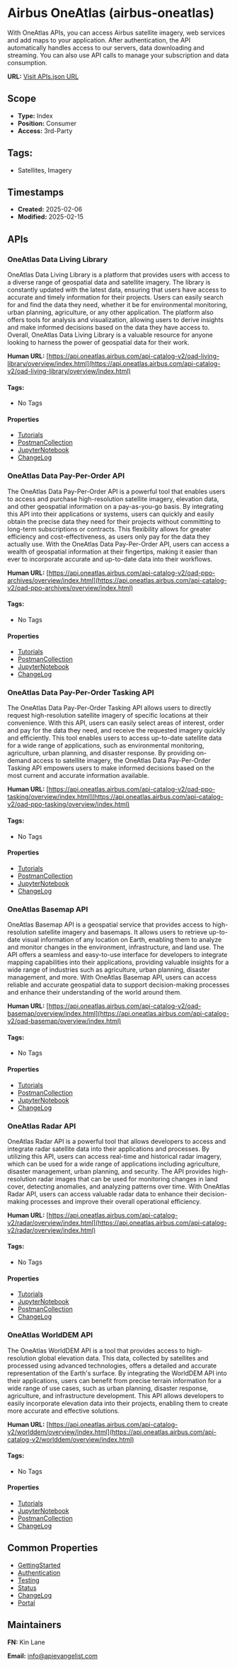 # Airbus OneAtlas (airbus-oneatlas)
With OneAtlas APIs, you can access Airbus satellite imagery, web services and add maps to your application. After authentication, the API automatically handles access to our servers, data downloading and streaming. You can also use API calls to manage your subscription and data consumption. 

**URL:** [Visit APIs.json URL](https://raw.githubusercontent.com/api-evangelist/airbus-oneatlas/refs/heads/main/apis.yml)

## Scope

- **Type:** Index 
- **Position:** Consumer 
- **Access:** 3rd-Party 

## Tags:

 - Satellites, Imagery

## Timestamps

- **Created:** 2025-02-06 
- **Modified:** 2025-02-15 

## APIs

### OneAtlas Data Living Library
OneAtlas Data Living Library is a platform that provides users with access to a diverse range of geospatial data and satellite imagery. The library is constantly updated with the latest data, ensuring that users have access to accurate and timely information for their projects. Users can easily search for and find the data they need, whether it be for environmental monitoring, urban planning, agriculture, or any other application. The platform also offers tools for analysis and visualization, allowing users to derive insights and make informed decisions based on the data they have access to. Overall, OneAtlas Data Living Library is a valuable resource for anyone looking to harness the power of geospatial data for their work.

**Human URL:** [https://api.oneatlas.airbus.com/api-catalog-v2/oad-living-library/overview/index.html](https://api.oneatlas.airbus.com/api-catalog-v2/oad-living-library/overview/index.html)


#### Tags:

 - No Tags

#### Properties

- [Tutorials](https://api.oneatlas.airbus.com/api-catalog-v2/oad-living-library/tutorials/)
- [PostmanCollection](https://api.oneatlas.airbus.com/api-catalog-v2/oad-living-library/notebooks/)
- [JupyterNotebook](https://api.oneatlas.airbus.com/api-catalog-v2/oad-living-library/notebooks/)
- [ChangeLog](https://api.oneatlas.airbus.com/releases/#oad-living-library)
### OneAtlas Data Pay-Per-Order API
The OneAtlas Data Pay-Per-Order API is a powerful tool that enables users to access and purchase high-resolution satellite imagery, elevation data, and other geospatial information on a pay-as-you-go basis. By integrating this API into their applications or systems, users can quickly and easily obtain the precise data they need for their projects without committing to long-term subscriptions or contracts. This flexibility allows for greater efficiency and cost-effectiveness, as users only pay for the data they actually use. With the OneAtlas Data Pay-Per-Order API, users can access a wealth of geospatial information at their fingertips, making it easier than ever to incorporate accurate and up-to-date data into their workflows.

**Human URL:** [https://api.oneatlas.airbus.com/api-catalog-v2/oad-ppo-archives/overview/index.html](https://api.oneatlas.airbus.com/api-catalog-v2/oad-ppo-archives/overview/index.html)


#### Tags:

 - No Tags

#### Properties

- [Tutorials](https://api.oneatlas.airbus.com/api-catalog-v2/oad-ppo-archives/tutorials/)
- [PostmanCollection](https://api.oneatlas.airbus.com/api-catalog-v2/oad-ppo-archives/notebooks/)
- [JupyterNotebook](https://api.oneatlas.airbus.com/api-catalog-v2/oad-ppo-archives/notebooks/)
- [ChangeLog](https://api.oneatlas.airbus.com/releases/#oad-pay-per-order-archives)
### OneAtlas Data Pay-Per-Order Tasking API
The OneAtlas Data Pay-Per-Order Tasking API allows users to directly request high-resolution satellite imagery of specific locations at their convenience. With this API, users can easily select areas of interest, order and pay for the data they need, and receive the requested imagery quickly and efficiently. This tool enables users to access up-to-date satellite data for a wide range of applications, such as environmental monitoring, agriculture, urban planning, and disaster response. By providing on-demand access to satellite imagery, the OneAtlas Data Pay-Per-Order Tasking API empowers users to make informed decisions based on the most current and accurate information available.

**Human URL:** [https://api.oneatlas.airbus.com/api-catalog-v2/oad-ppo-tasking/overview/index.html](https://api.oneatlas.airbus.com/api-catalog-v2/oad-ppo-tasking/overview/index.html)


#### Tags:

 - No Tags

#### Properties

- [Tutorials](https://api.oneatlas.airbus.com/api-catalog-v2/oad-ppo-tasking/tutorials/)
- [PostmanCollection](https://api.oneatlas.airbus.com/api-catalog-v2/oad-ppo-tasking/notebooks/)
- [JupyterNotebook](https://api.oneatlas.airbus.com/api-catalog-v2/oad-ppo-tasking/notebooks/)
- [ChangeLog](https://api.oneatlas.airbus.com/releases/#oad-pay-per-order-tasking)
### OneAtlas Basemap API
OneAtlas Basemap API is a geospatial service that provides access to high-resolution satellite imagery and basemaps. It allows users to retrieve up-to-date visual information of any location on Earth, enabling them to analyze and monitor changes in the environment, infrastructure, and land use. The API offers a seamless and easy-to-use interface for developers to integrate mapping capabilities into their applications, providing valuable insights for a wide range of industries such as agriculture, urban planning, disaster management, and more. With OneAtlas Basemap API, users can access reliable and accurate geospatial data to support decision-making processes and enhance their understanding of the world around them.

**Human URL:** [https://api.oneatlas.airbus.com/api-catalog-v2/oad-basemap/overview/index.html](https://api.oneatlas.airbus.com/api-catalog-v2/oad-basemap/overview/index.html)


#### Tags:

 - No Tags

#### Properties

- [Tutorials](https://api.oneatlas.airbus.com/api-catalog-v2/oad-basemap/tutorials/#basemap-access)
- [PostmanCollection](https://api.oneatlas.airbus.com/api-catalog-v2/oad-basemap/notebooks/)
- [JupyterNotebook](https://api.oneatlas.airbus.com/api-catalog-v2/oad-basemap/notebooks/)
- [ChangeLog](https://api.oneatlas.airbus.com/releases/#oad-basemap)
### OneAtlas Radar API
OneAtlas Radar API is a powerful tool that allows developers to access and integrate radar satellite data into their applications and processes. By utilizing this API, users can access real-time and historical radar imagery, which can be used for a wide range of applications including agriculture, disaster management, urban planning, and security. The API provides high-resolution radar images that can be used for monitoring changes in land cover, detecting anomalies, and analyzing patterns over time. With OneAtlas Radar API, users can access valuable radar data to enhance their decision-making processes and improve their overall operational efficiency.

**Human URL:** [https://api.oneatlas.airbus.com/api-catalog-v2/radar/overview/index.html](https://api.oneatlas.airbus.com/api-catalog-v2/radar/overview/index.html)


#### Tags:

 - No Tags

#### Properties

- [Tutorials](https://api.oneatlas.airbus.com/api-catalog-v2/radar/tutorials/)
- [JupyterNotebook](https://api.oneatlas.airbus.com/api-catalog-v2/radar/notebooks/)
- [PostmanCollection](https://api.oneatlas.airbus.com/api-catalog-v2/radar/notebooks/)
- [ChangeLog](https://api.oneatlas.airbus.com/releases/#radar)
### OneAtlas WorldDEM API
The OneAtlas WorldDEM API is a tool that provides access to high-resolution global elevation data. This data, collected by satellites and processed using advanced technologies, offers a detailed and accurate representation of the Earth's surface. By integrating the WorldDEM API into their applications, users can benefit from precise terrain information for a wide range of use cases, such as urban planning, disaster response, agriculture, and infrastructure development. This API allows developers to easily incorporate elevation data into their projects, enabling them to create more accurate and effective solutions.

**Human URL:** [https://api.oneatlas.airbus.com/api-catalog-v2/worlddem/overview/index.html](https://api.oneatlas.airbus.com/api-catalog-v2/worlddem/overview/index.html)


#### Tags:

 - No Tags

#### Properties

- [Tutorials](https://api.oneatlas.airbus.com/api-catalog-v2/worlddem/tutorials/)
- [JupyterNotebook](https://api.oneatlas.airbus.com/api-catalog-v2/worlddem/notebooks/)
- [PostmanCollection](https://api.oneatlas.airbus.com/api-catalog-v2/worlddem/notebooks/)
- [ChangeLog](https://api.oneatlas.airbus.com/releases/#worlddem)

## Common Properties

- [GettingStarted](https://api.oneatlas.airbus.com/getting-started/)
- [Authentication](https://api.oneatlas.airbus.com/getting-started/authentication/#authenticate)
- [Testing](https://api.oneatlas.airbus.com/getting-started/api-testing-guide/)
- [Status](https://status.oneatlas.airbus.com/)
- [ChangeLog](https://api.oneatlas.airbus.com/releases/)
- [Portal](https://api.oneatlas.airbus.com/)

## Maintainers

**FN:** Kin Lane

**Email:** info@apievangelist.com

